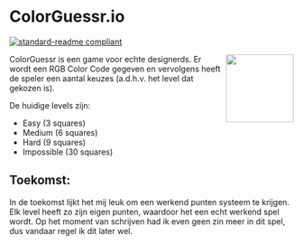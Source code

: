 # ColorGuessr.io

[![standard-readme compliant](https://img.shields.io/badge/readme%20style-standard-brightgreen.svg?style=flat-square)](https://github.com/RichardLitt/standard-readme)

<a href="https://jochemvogel.nl.nl/"><img src="https://https://cdn.shopify.com/s/files/1/1061/1924/products/Thinking_Face_Emoji_large.png?v=1480481060" height= 120 width=120/ align="right"></a>

ColorGuessr is een game voor echte designerds. Er wordt een RGB Color Code gegeven en vervolgens heeft de speler een aantal keuzes (a.d.h.v. het level dat gekozen is).

De huidige levels zijn:
- Easy (3 squares)
- Medium (6 squares)
- Hard (9 squares)
- Impossible (30 squares)

## Toekomst:

In de toekomst lijkt het mij leuk om een werkend punten systeem te krijgen. Elk level heeft zo zijn eigen punten, waardoor het een echt werkend spel wordt. Op het moment van schrijven had ik even geen zin meer in dit spel, dus vandaar regel ik dit later wel. 